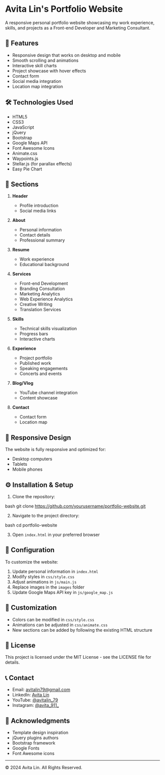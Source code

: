 # Avita Lin's Portfolio Website

A responsive personal portfolio website showcasing my work experience, skills, and projects as a Front-end Developer and Marketing Consultant.

## 🌟 Features

- Responsive design that works on desktop and mobile
- Smooth scrolling and animations
- Interactive skill charts
- Project showcase with hover effects
- Contact form
- Social media integration
- Location map integration

## 🛠 Technologies Used

- HTML5
- CSS3
- JavaScript
- jQuery
- Bootstrap
- Google Maps API
- Font Awesome Icons
- Animate.css
- Waypoints.js
- Stellar.js (for parallax effects)
- Easy Pie Chart

## 🚀 Sections

1. **Header**
   - Profile introduction
   - Social media links

2. **About**
   - Personal information
   - Contact details
   - Professional summary

3. **Resume**
   - Work experience
   - Educational background

4. **Services**
   - Front-end Development
   - Branding Consultation
   - Marketing Analytics
   - Web Experience Analytics
   - Creative Writing
   - Translation Services

5. **Skills**
   - Technical skills visualization
   - Progress bars
   - Interactive charts

6. **Experience**
   - Project portfolio
   - Published work
   - Speaking engagements
   - Concerts and events

7. **Blog/Vlog**
   - YouTube channel integration
   - Content showcase

8. **Contact**
   - Contact form
   - Location map

## 📱 Responsive Design

The website is fully responsive and optimized for:
- Desktop computers
- Tablets
- Mobile phones
## ⚙️ Installation & Setup

1. Clone the repository:

bash
git clone https://github.com/yourusername/portfolio-website.git

2. Navigate to the project directory:

bash
cd portfolio-website

3. Open `index.html` in your preferred browser

## 🔧 Configuration

To customize the website:

1. Update personal information in `index.html`
2. Modify styles in `css/style.css`
3. Adjust animations in `js/main.js`
4. Replace images in the `images` folder
5. Update Google Maps API key in `js/google_map.js`

## 🎨 Customization

- Colors can be modified in `css/style.css`
- Animations can be adjusted in `css/animate.css`
- New sections can be added by following the existing HTML structure

## 📄 License

This project is licensed under the MIT License - see the LICENSE file for details.

## 📞 Contact

- Email: avitalin79@gmail.com
- LinkedIn: [Avita Lin](https://linkedin.com/in/avita-lin-233811104/)
- YouTube: [@avitalin_79](https://youtube.com/@avitalin_79)
- Instagram: [@avita_911_](https://instagram.com/avita_911_)

## 🙏 Acknowledgments

- Template design inspiration
- jQuery plugins authors
- Bootstrap framework
- Google Fonts
- Font Awesome icons

---
© 2024 Avita Lin. All Rights Reserved.
